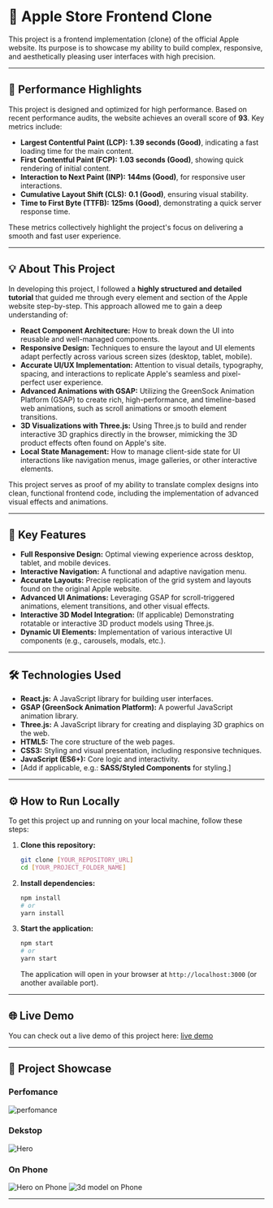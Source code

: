 # 🍎 Apple Store Frontend Clone

This project is a frontend implementation (clone) of the official Apple website. Its purpose is to showcase my ability to build complex, responsive, and aesthetically pleasing user interfaces with high precision.

-----
## 🚀 Performance Highlights

This project is designed and optimized for high performance. Based on recent performance audits, the website achieves an overall score of **93**. Key metrics include:

  * **Largest Contentful Paint (LCP):** **1.39 seconds (Good)**, indicating a fast loading time for the main content.
  * **First Contentful Paint (FCP):** **1.03 seconds (Good)**, showing quick rendering of initial content.
  * **Interaction to Next Paint (INP):** **144ms (Good)**, for responsive user interactions.
  * **Cumulative Layout Shift (CLS):** **0.1 (Good)**, ensuring visual stability.
  * **Time to First Byte (TTFB):** **125ms (Good)**, demonstrating a quick server response time.

These metrics collectively highlight the project's focus on delivering a smooth and fast user experience.

-----
## 💡 About This Project

In developing this project, I followed a **highly structured and detailed tutorial** that guided me through every element and section of the Apple website step-by-step. This approach allowed me to gain a deep understanding of:

  * **React Component Architecture:** How to break down the UI into reusable and well-managed components.
  * **Responsive Design:** Techniques to ensure the layout and UI elements adapt perfectly across various screen sizes (desktop, tablet, mobile).
  * **Accurate UI/UX Implementation:** Attention to visual details, typography, spacing, and interactions to replicate Apple's seamless and pixel-perfect user experience.
  * **Advanced Animations with GSAP:** Utilizing the GreenSock Animation Platform (GSAP) to create rich, high-performance, and timeline-based web animations, such as scroll animations or smooth element transitions.
  * **3D Visualizations with Three.js:** Using Three.js to build and render interactive 3D graphics directly in the browser, mimicking the 3D product effects often found on Apple's site.
  * **Local State Management:** How to manage client-side state for UI interactions like navigation menus, image galleries, or other interactive elements.

This project serves as proof of my ability to translate complex designs into clean, functional frontend code, including the implementation of advanced visual effects and animations.

-----

## 🚀 Key Features

  * **Full Responsive Design:** Optimal viewing experience across desktop, tablet, and mobile devices.
  * **Interactive Navigation:** A functional and adaptive navigation menu.
  * **Accurate Layouts:** Precise replication of the grid system and layouts found on the original Apple website.
  * **Advanced UI Animations:** Leveraging GSAP for scroll-triggered animations, element transitions, and other visual effects.
  * **Interactive 3D Model Integration:** (If applicable) Demonstrating rotatable or interactive 3D product models using Three.js.
  * **Dynamic UI Elements:** Implementation of various interactive UI components (e.g., carousels, modals, etc.).

-----

## 🛠️ Technologies Used

  * **React.js:** A JavaScript library for building user interfaces.
  * **GSAP (GreenSock Animation Platform):** A powerful JavaScript animation library.
  * **Three.js:** A JavaScript library for creating and displaying 3D graphics on the web.
  * **HTML5:** The core structure of the web pages.
  * **CSS3:** Styling and visual presentation, including responsive techniques.
  * **JavaScript (ES6+):** Core logic and interactivity.
  * [Add if applicable, e.g.: **SASS/Styled Components** for styling.]

-----

## ⚙️ How to Run Locally

To get this project up and running on your local machine, follow these steps:

1.  **Clone this repository:**
    ```bash
    git clone [YOUR_REPOSITORY_URL]
    cd [YOUR_PROJECT_FOLDER_NAME]
    ```
2.  **Install dependencies:**
    ```bash
    npm install
    # or
    yarn install
    ```
3.  **Start the application:**
    ```bash
    npm start
    # or
    yarn start
    ```
    The application will open in your browser at `http://localhost:3000` (or another available port).

-----

## 🌐 Live Demo

You can check out a live demo of this project here:
[live demo](https://apple-store-react-gsap-threejs-clon.vercel.app)

-----

## 📸 Project Showcase

### Perfomance
![perfomance](https://github.com/okiabrian123/apple-store-react-gsap-threejs-clone/blob/main/screenshots/perfomance.png?raw=true)

### Dekstop
![Hero](https://github.com/okiabrian123/apple-store-react-gsap-threejs-clone/blob/main/screenshots/Screenshot%20hero.png?raw=true)

### On Phone
![Hero on Phone](https://github.com/okiabrian123/apple-store-react-gsap-threejs-clone/blob/main/screenshots/Screenshot%20hero%20on%20phone.png?raw=true)
![3d model on Phone](https://raw.githubusercontent.com/okiabrian123/apple-store-react-gsap-threejs-clone/refs/heads/main/screenshots/Screenshot%20model%203d%20on%20phone.png)



-----
